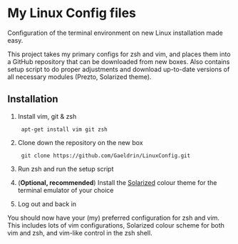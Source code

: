 # My Linux Config files

Configuration of the terminal environment on new Linux installation made easy.

This project takes my primary configs for zsh and vim, and places them into a GitHub repository that can be downloaded from new boxes. Also contains setup script to do proper adjustments and download up-to-date versions of all necessary modules (Prezto, Solarized theme).

## Installation

1. Install vim, git & zsh

        apt-get install vim git zsh

2. Clone down the repository on the new box

        git clone https://github.com/Gaeldrin/LinuxConfig.git

3. Run zsh and run the setup script

4. (**Optional, recommended**) Install the [Solarized](https://github.com/altercation/solarized) colour theme for the terminal emulator of your choice

5. Log out and back in

You should now have your (my) preferred configuration for zsh and vim. This includes lots of vim configurations, Solarized colour scheme for both vim and zsh, and vim-like control in the zsh shell.
